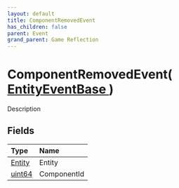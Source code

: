 ```yaml
---
layout: default
title: ComponentRemovedEvent
has_children: false
parent: Event
grand_parent: Game Reflection
---
```

# ComponentRemovedEvent( [ EntityEventBase ](/riftbreaker-wiki/docs/game-reflection/events/entity_event_base/) )
Description 

## Fields

| Type | Name |
|:----------|:--------------|
| [Entity](/riftbreaker-wiki/docs/game-reflection/classes/entity/) | Entity |
| [uint64](/riftbreaker-wiki/docs/game-reflection/components/uint64/) | ComponentId |

